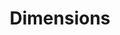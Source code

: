 ---
bigquery: https://console.cloud.google.com/bigquery?p=covid-19-dimensions-ai&page=table&d=data&t=publications
contributors:
- Digital Science
- https://www.digital-science.com/
cost: Free for personal, non-commercial use.
description: Dimensions contains more than 100 million publications, ranging from
  articles published in scholarly journals, books and book chapters, to preprints
  and conference proceedings. All publications are contextualized with linked data
  sets, funding, publications, patents, clinical trials, and policy documents. You
  can also view associated categories, funders, institutions, and researcher profiles.
documentation: https://docs.dimensions.ai/bigquery/index.html
last_edit: Sat, 28 Oct 2023 16:40:53 GMT
location: https://www.dimensions.ai/products/free/
maintained_by: Digital Science, https://www.digital-science.com/
open_access: 'FALSE'
schema_fields:
- gender
- current_assignee
- research_orgs
- funding_eur
- research_org_state_names
- overall_status
- publication_ids
- external_ids
- funding_currency
- end_date
- funder_orgs
- clinical_trial_ids
- title
- funding_amount
- book_title
- editors
- publisher
- repository_name
- funding_chf
- active_years
- research_org_country_names
- embargo_date
- labels
- funder_countries
- research_org_countries
- date_imported_gbq
- conference
- funding_cad
- priority_date
- associated_publication_arxiv_id
- links
- expiration_date
- family_members_ids
- type
- source_id
- mesh_terms
- kind
- associated_grant_ids
- closed
- study_outcome_measures
- open_access_categories_v2
- funding_gbp
- primary_completion_date
- funder_org
- granted_date
- federal_support
- pages
- parent_id
- legal_events
- application_number
- category_icrp_ct
- citation_string
- funding_nzd
- current_assignee_countries
- acknowledgements
- study_arms
- supporting_grant_ids
- start_date
- category_hra
- registry
- study_designs
- legal_status
- cpc
- associated_publication_id
- funding_details
- original_abstract
- granted_year
- associated_publication_pmid
- cited_by_ids
- funding_schemes
- repository_id
- original_assignee_countries
- metrics
- altmetrics
- relationships
- study_participants
- associated_publication_doi
- date
- repository_dois
- acronym
- license
- interventions
- original_assignee
- journal
- date_modified
- address
- researcher_ids
- category_for
- patent_ids
- category_sdg
- aliases
- study_maximum_age
- primary_completion_year
- project_numbers
- study_minimum_age
- repository_url
- brief_title
- funding_jpy
- date_print
- figures_amount
- filing_status
- category_bra
- proceedings_title
- original_assignee_orgs
- reference_ids
- conditions
- date_normal
- funder_org_countries
- research_org_state_codes
- secondary_ids
- category_hrcs_rac
- copyright_statement
- created_date
- family_count
- current_assignee_orgs
- subtitles
- original_title
- funder_org_state_codes
- year
- description
- concepts
- foa_number
- study_eligibility_criteria
- jurisdiction
- established
- publication_year
- publication_date
- funder_org_cities
- wikipedia_url
- mesh_headings
- end_year
- abstract
- isbn
- status
- research_org_city_names
- start_year
- ipcr
- keywords
- filing_date
- citations_count
- issue
- categories
- category_uoa
- authors
- redirect
- funding_cny
- assignee_countries
- arxiv_id
- eisbn
- pmcid
- category_rcdc
- assignee_orgs
- category_hrcs_hc
- open_access_categories
- filing_year
- linkout
- resulting_publication_doi
- date_inserted
- family_id
- claims_amount
- expiration_year
- funding_section
- acronyms
- organisation_details
- date_online
- phase
- funding_usd
- id
- funding_aud
- doi
- investigators
- citations
- name
- volume
- language
- priority_year
- category_icrp_cso
- inventor_names
- journal_lists
- email_address
- funder_org_acronyms
- study_type
- orange_book
- book_series_title
- types
- pmid
- document_type
- resulting_publication_ids
- grant_number
- research_org_cities
slug: dimensions
tags:
- scholarly literature
- patents
- funding
- clinical trials
- academic profiles
- medical
terms_of_use: 'Use of both the Dimensions COVID-19 dataset and full Dimensions dataset
  are subject to the Dimensions Terms of use: https://www.dimensions.ai/policies-terms-legal '
title: Dimensions
uuid: dcff88bd-fe6b-4fdb-8159-809bf9d7bc1c
versioning: 'FALSE'
---